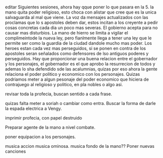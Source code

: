 editar Siguientes sesiones, ahora hay qque poner lo que pasara en la 5. 
la mano quita poder religioso, esto choca con alistar que cree que es la unica salvaguarda al mal que viene.
La voz da mensajes actualizados con las proclamas que lo s apostoles deben dar, estos incitan a los creyente a pedir cosas concretas cada dia un poco mas severas.
El gobierno acepta para no causar mas disturbios.
La mano de hierro se limita a vigilar el complimeintode la nueva ley, pero fianlmente llega a tener una ley que le permite ser como la guardia de la ciudad dandole mucho mas poder.
Los heroes estan cada vez mas perseguidos, si se ponen en contra de los apostoles seran señalados como defensores de lso antiguos poderes y perseguidos.
Hay que proporcionar una buena relacion entre el gobernador y los personajes, el gobernador es el que aprobo la resurrecion de todos y ademas lo sha defendido sde las acalumnias, quizas por eso ahora la gente relaciona el poder politico y economico con los personajes.
Quizas podriamos meter a algun pesonaje del poder economico que hiciera de contrajuego al religioso y politico, en pla nobles o algo asi.

revisar toda la profecia, buscan sentido a cada frase.

quizas falta meter a soriah o cambiar como entra.
Buscar la forma de darle la espada electrica a Vengy.

imprimir profecia,  con papel destruido

Preparar agente de la mano a nivel combate.

poner equipacion a los personajes.

musica accion
musica ominosa.
musica fondo de la mano??
Poner nuevas canciones


















